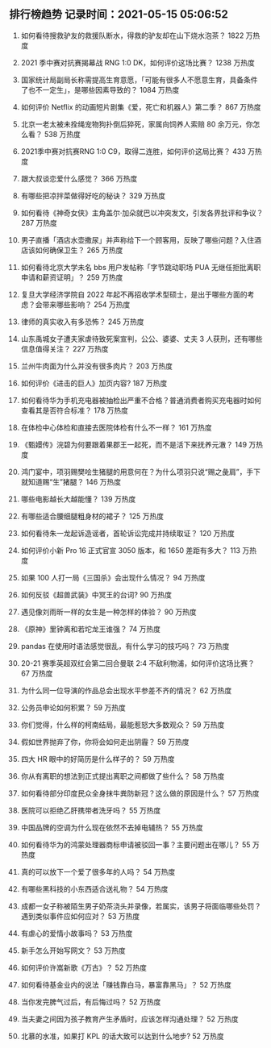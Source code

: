 
## 排行榜趋势 记录时间：2021-05-15 05:06:52
  
  1. 如何看待搜救驴友的救援队断水，得救的驴友却在山下烧水泡茶？ 1822 万热度
    
  2. 2021 季中赛对抗赛揭幕战 RNG 1:0 DK，如何评价这场比赛？ 1238 万热度
    
  3. 国家统计局副局长称需提高生育意愿，「可能有很多人不愿意生育，具备条件了也不一定生」，是哪些因素导致的？ 1084 万热度
    
  4. 如何评价 Netflix 的动画短片剧集《爱，死亡和机器人》第二季？ 867 万热度
    
  5. 北京一老太被未拴绳宠物狗扑倒后猝死，家属向饲养人索赔 80 余万元，你怎么看？ 538 万热度
    
  6. 2021季中赛对抗赛RNG 1:0 C9，取得二连胜，如何评价这局比赛？ 433 万热度
    
  7. 跟大叔谈恋爱什么感觉？ 366 万热度
    
  8. 有哪些把凉拌菜做得好吃的秘诀？ 329 万热度
    
  9. 如何看待《神奇女侠》主角盖尔·加朵就巴以冲突发文，引发各界批评和争议？ 287 万热度
    
  10. 男子直播「酒店水壶撒尿」并声称给下一个顾客用，反映了哪些问题？入住酒店该如何确保卫生？ 265 万热度
    
  11. 如何看待北京大学未名 bbs 用户发帖称「字节跳动职场 PUA 无继任拒批离职申请和薪资证明」？ 259 万热度
    
  12. 复旦大学经济学院自 2022 年起不再招收学术型硕士，是出于哪些方面的考虑？会带来哪些影响？ 254 万热度
    
  13. 律师的真实收入有多恐怖？ 245 万热度
    
  14. 山东禹城女子遭夫家虐待致死案宣判，公公、婆婆、丈夫 3 人获刑，还有哪些信息值得关注？ 227 万热度
    
  15. 兰州牛肉面为什么并没有很多肉片？ 203 万热度
    
  16. 如何评价《进击的巨人》加页内容? 187 万热度
    
  17. 如何看待华为手机充电器被抽检出严重不合格？普通消费者购买充电器时如何查看其是否符合标准？ 178 万热度
    
  18. 在体检中心体检和直接去医院体检有什么不一样？ 161 万热度
    
  19. 《甄嬛传》浣碧为何要跟着果郡王一起死，而不是活下来抚养元澈？ 149 万热度
    
  20. 鸿门宴中，项羽赐樊哙生猪腿的用意何在？为什么项羽只说“赐之彘肩”，手下就知道赐“生”猪腿？ 146 万热度
    
  21. 哪些电影越长大越能懂？ 139 万热度
    
  22. 有哪些适合腰细腿粗身材的裙子？ 125 万热度
    
  23. 如何看待朱一龙起诉造谣者，首轮诉讼完成并持续取证？ 120 万热度
    
  24. 如何评价小新 Pro 16 正式官宣 3050 版本，和 1650 差距有多大？ 113 万热度
    
  25. 如果 100 人打一局《三国杀》会出现什么情况？ 94 万热度
    
  26. 如何反驳《超兽武装》中冥王的台词? 90 万热度
    
  27. 遇见像刘雨昕一样的女生是一种怎样的体验？ 90 万热度
    
  28. 《原神》里钟离和若坨龙王谁强？ 74 万热度
    
  29. pandas 在使用时语法感觉很乱，有什么学习的技巧吗？ 73 万热度
    
  30. 20-21 赛季英超双红会第二回合曼联 2:4 不敌利物浦，如何评价这场比赛？ 67 万热度
    
  31. 为什么同一位导演的作品总会出现水平参差不齐的情况？ 62 万热度
    
  32. 公务员申论如何积累？ 59 万热度
    
  33. 你们觉得，什么样的柯南结局，最能惹怒大多数观众？ 59 万热度
    
  34. 假如世界抛弃了你，你将会如何走出阴霾？ 59 万热度
    
  35. 四大 HR 眼中的好简历是什么样子的？ 59 万热度
    
  36. 你从有离职的想法到正式提出离职之间都做了些什么？ 58 万热度
    
  37. 如何看待部分印度民众全身抹牛粪防新冠？这么做的原因是什么？ 57 万热度
    
  38. 医院可以拒绝乙肝携带者洗牙吗？ 55 万热度
    
  39. 中国品牌的空调为什么现在依然不去掉电辅热？ 55 万热度
    
  40. 如何看待华为的鸿蒙处理器商标申请被驳回一事？主要问题出在哪儿？ 55 万热度
    
  41. 真的可以放下一个爱了很多年的人吗？ 54 万热度
    
  42. 有哪些黑科技的小东西适合送礼物？ 54 万热度
    
  43. 成都一女子称被陌生男子奶茶浇头并录像，若属实，该男子将面临哪些处罚？遇到类似事件应如何应对？ 53 万热度
    
  44. 有虐心的爱情小故事吗？ 53 万热度
    
  45. 新手怎么开始写网文？ 53 万热度
    
  46. 如何评价许嵩新歌《万古》？ 52 万热度
    
  47. 如何看待基金业内的说法「赚钱靠白马，暴富靠黑马」？ 52 万热度
    
  48. 当你发完脾气过后，有后悔过吗？ 52 万热度
    
  49. 当夫妻之间因为孩子教育产生矛盾时，应该怎样沟通处理？ 52 万热度
    
  50. 北慕的水准，如果打 KPL 的话大致可以达到什么地步? 52 万热度
    